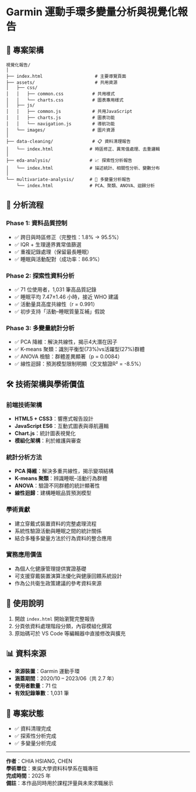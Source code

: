 # Garmin 運動手環多變量分析與視覺化報告

## 📁 專案架構

```
視覺化報告/
│
├── index.html                    # 主要導覽頁面
├── assets/                       # 共用資源
│   ├── css/
│   │   ├── common.css           # 共用樣式
│   │   └── charts.css           # 圖表專用樣式
│   ├── js/
│   │   ├── common.js            # 共用JavaScript
│   │   ├── charts.js            # 圖表功能
│   │   └── navigation.js        # 導航功能
│   └── images/                  # 圖片資源
│
├── data-cleaning/               # 📋 資料清理報告
│   └── index.html              # 時區修正、異常值處理、去重邏輯
│
├── eda-analysis/               # 📈 探索性分析報告  
│   └── index.html              # 描述統計、相關性分析、變數分布
│
└── multivariate-analysis/      # 🔬 多變量分析報告
    └── index.html              # PCA、聚類、ANOVA、迴歸分析
```

## 🎯 分析流程

### Phase 1: 資料品質控制
- ✅ 跨日與時區修正（完整性：1.8% → 95.5%）
- ✅ IQR + 生理邊界異常值篩選
- ✅ 重複記錄處理（保留最長睡眠）
- ✅ 睡眠與活動配對（成功率：86.9%）

### Phase 2: 探索性資料分析  
- ✅ 71 位使用者，1,031 筆高品質記錄
- ✅ 睡眠平均 7.47±1.46 小時，接近 WHO 建議
- ✅ 活動量具高度共線性（r = 0.991）
- ✅ 初步支持「活動–睡眠質量互補」假說

### Phase 3: 多變量統計分析
- ✅ PCA 降維：解決共線性，揭示4大潛在因子
- ✅ K-means 聚類：識別平衡型(73%)vs活躍型(27%)群體
- ✅ ANOVA 檢驗：群體差異顯著（p = 0.0084）
- ✅ 線性迴歸：預測模型限制明顯（交叉驗證R² = -8.5%）

## 🛠️ 技術架構與學術價值

### 前端技術架構
- **HTML5 + CSS3**：響應式報告設計
- **JavaScript ES6**：互動式圖表與導航邏輯
- **Chart.js**：統計圖表視覺化
- **模組化架構**：利於維護與審查

### 統計分析方法
- **PCA 降維**：解決多重共線性，揭示變項結構
- **K-means 聚類**：辨識睡眠–活動行為群體
- **ANOVA**：驗證不同群體的統計顯著性
- **線性迴歸**：建構睡眠品質預測模型

### 學術貢獻
- 建立穿戴式裝置資料的完整處理流程
- 系統性驗證活動與睡眠之間的統計關係
- 結合多種多變量方法於行為資料的整合應用

### 實務應用價值
- 為個人化健康管理提供實證基礎
- 可支援穿戴裝置演算法優化與健康回饋系統設計
- 作為公共衛生政策建議的參考資料來源

## 🚀 使用說明

1. 開啟 `index.html` 開始瀏覽完整報告
2. 分頁依資料處理階段分類，內容模組化撰寫
3. 原始碼可於 VS Code 等編輯器中直接修改與擴充

## 📊 資料來源

- **來源裝置**：Garmin 運動手環
- **涵蓋期間**：2020/10 – 2023/06（共 2.7 年）
- **使用者數量**：71 位
- **有效記錄筆數**：1,031 筆

## 📝 專案狀態

- ✅ 資料清理完成
- ✅ 探索性分析完成
- ✅ 多變量分析完成

---

**作者**：CHIA HSIANG, CHEN  
**學術單位**：東吳大學資料科學系在職專班  
**完成時間**：2025 年  
**備註**：本作品同時用於課程評量與未來求職展示
